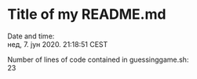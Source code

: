 # Title of my README.md

Date and time:  
нед,  7. јун 2020.  21:18:51 CEST

Number of lines of code contained in guessinggame.sh:  
23
